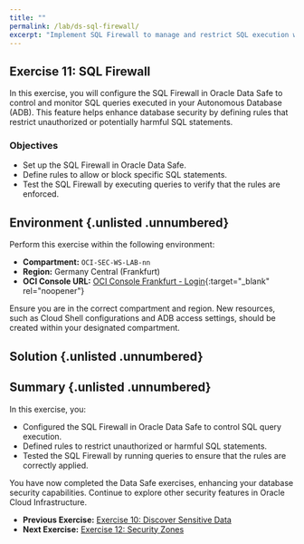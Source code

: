 ```yaml
---
title: ""
permalink: /lab/ds-sql-firewall/
excerpt: "Implement SQL Firewall to manage and restrict SQL execution within the database."
---
```

<!-- markdownlint-disable MD013 -->
<!-- markdownlint-disable MD024 -->
<!-- markdownlint-disable MD033 -->
<!-- markdownlint-disable MD041 -->

## Exercise 11: SQL Firewall

In this exercise, you will configure the SQL Firewall in Oracle Data Safe to
control and monitor SQL queries executed in your Autonomous Database (ADB). This
feature helps enhance database security by defining rules that restrict
unauthorized or potentially harmful SQL statements.

### Objectives

- Set up the SQL Firewall in Oracle Data Safe.
- Define rules to allow or block specific SQL statements.
- Test the SQL Firewall by executing queries to verify that the rules are enforced.

## Environment {.unlisted .unnumbered}

Perform this exercise within the following environment:

- **Compartment:** `OCI-SEC-WS-LAB-nn`
- **Region:** Germany Central (Frankfurt)
- **OCI Console URL:** [OCI Console Frankfurt - Login](https://console.eu-frankfurt-1.oraclecloud.com){:target="_blank" rel="noopener"}

Ensure you are in the correct compartment and region. New resources, such as
Cloud Shell configurations and ADB access settings, should be created within
your designated compartment.

## Solution {.unlisted .unnumbered}

## Summary {.unlisted .unnumbered}

In this exercise, you:

- Configured the SQL Firewall in Oracle Data Safe to control SQL query execution.
- Defined rules to restrict unauthorized or harmful SQL statements.
- Tested the SQL Firewall by running queries to ensure that the rules are
  correctly applied.

You have now completed the Data Safe exercises, enhancing your database security
capabilities. Continue to explore other security features in Oracle Cloud
Infrastructure.

<!-- For Pandoc -->
- **Previous Exercise:** [Exercise 10: Discover Sensitive Data](#exercise-10-discover-sensitive-data)
- **Next Exercise:** [Exercise 12: Security Zones](#exercise-12-create-security-zone)

<!-- For Jekyll -->
<!-- 
- **Previous Exercise:** [Exercise 10: Discover Sensitive Data](../ex03/3x10-Exercise.md)
- **Next Exercise:** [Exercise 12: Security Zones](../ex04/4x12-Exercise.md)
-->
